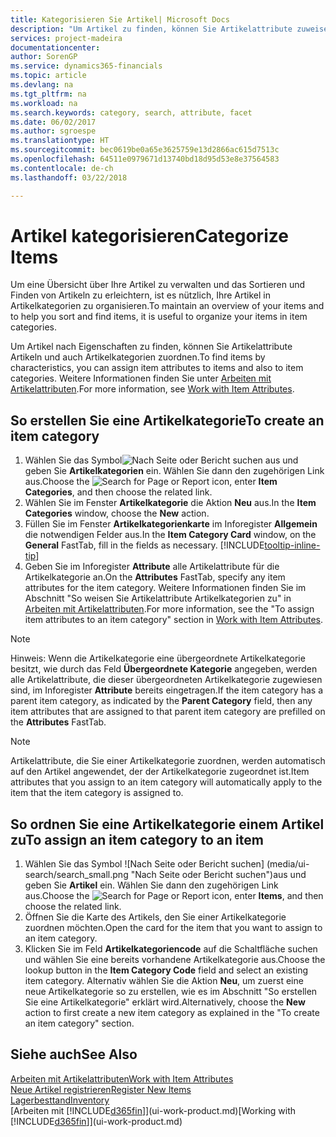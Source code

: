 ```yaml
---
title: Kategorisieren Sie Artikel| Microsoft Docs
description: "Um Artikel zu finden, können Sie Artikelattribute zuweisen und Artikel nach den definierten Kategorien organisieren."
services: project-madeira
documentationcenter: 
author: SorenGP
ms.service: dynamics365-financials
ms.topic: article
ms.devlang: na
ms.tgt_pltfrm: na
ms.workload: na
ms.search.keywords: category, search, attribute, facet
ms.date: 06/02/2017
ms.author: sgroespe
ms.translationtype: HT
ms.sourcegitcommit: bec0619be0a65e3625759e13d2866ac615d7513c
ms.openlocfilehash: 64511e0979671d13740bd18d95d53e8e37564583
ms.contentlocale: de-ch
ms.lasthandoff: 03/22/2018

---
```

# <a name="categorize-items"></a><span data-ttu-id="4a1dc-103">Artikel kategorisieren</span><span class="sxs-lookup"><span data-stu-id="4a1dc-103">Categorize Items</span></span>
<span data-ttu-id="4a1dc-104">Um eine Übersicht über Ihre Artikel zu verwalten und das Sortieren und Finden von Artikeln zu erleichtern, ist es nützlich, Ihre Artikel in Artikelkategorien zu organisieren.</span><span class="sxs-lookup"><span data-stu-id="4a1dc-104">To maintain an overview of your items and to help you sort and find items, it is useful to organize your items in item categories.</span></span>

<span data-ttu-id="4a1dc-105">Um Artikel nach Eigenschaften zu finden, können Sie Artikelattribute Artikeln und auch Artikelkategorien zuordnen.</span><span class="sxs-lookup"><span data-stu-id="4a1dc-105">To find items by characteristics, you can assign item attributes to items and also to item categories.</span></span> <span data-ttu-id="4a1dc-106">Weitere Informationen finden Sie unter [Arbeiten mit Artikelattributen](inventory-how-work-item-attributes.md).</span><span class="sxs-lookup"><span data-stu-id="4a1dc-106">For more information, see [Work with Item Attributes](inventory-how-work-item-attributes.md).</span></span>

## <a name="to-create-an-item-category"></a><span data-ttu-id="4a1dc-107">So erstellen Sie eine Artikelkategorie</span><span class="sxs-lookup"><span data-stu-id="4a1dc-107">To create an item category</span></span>
1. <span data-ttu-id="4a1dc-108">Wählen Sie das Symbol![ Nach Seite oder Bericht suchen](media/ui-search/search_small.png "Nach Seite oder Bericht suchen") aus und geben Sie **Artikelkategorien** ein. Wählen Sie dann den zugehörigen Link aus.</span><span class="sxs-lookup"><span data-stu-id="4a1dc-108">Choose the ![Search for Page or Report](media/ui-search/search_small.png "Search for Page or Report icon") icon, enter **Item Categories**, and then choose the related link.</span></span>
2. <span data-ttu-id="4a1dc-109">Wählen Sie im Fenster **Artikelkategorie** die Aktion **Neu** aus.</span><span class="sxs-lookup"><span data-stu-id="4a1dc-109">In the **Item Categories** window, choose the **New** action.</span></span>
3. <span data-ttu-id="4a1dc-110">Füllen Sie im Fenster **Artikelkategorienkarte** im Inforegister **Allgemein** die notwendigen Felder aus.</span><span class="sxs-lookup"><span data-stu-id="4a1dc-110">In the **Item Category Card** window, on the **General** FastTab, fill in the fields as necessary.</span></span> [!INCLUDE[tooltip-inline-tip](includes/tooltip-inline-tip_md.md)]
4. <span data-ttu-id="4a1dc-111">Geben Sie im Inforegister **Attribute** alle Artikelattribute für die Artikelkategorie an.</span><span class="sxs-lookup"><span data-stu-id="4a1dc-111">On the **Attributes** FastTab, specify any item attributes for the item category.</span></span> <span data-ttu-id="4a1dc-112">Weitere Informationen finden Sie im Abschnitt "So weisen Sie Artikelattribute Artikelkategorien zu" in [Arbeiten mit Artikelattributen](inventory-how-work-item-attributes.md).</span><span class="sxs-lookup"><span data-stu-id="4a1dc-112">For more information, see the "To assign item attributes to an item category" section in [Work with Item Attributes](inventory-how-work-item-attributes.md).</span></span>

> [!NOTE]  
>   <span data-ttu-id="4a1dc-113">Hinweis: Wenn die Artikelkategorie eine übergeordnete Artikelkategorie besitzt, wie durch das Feld **Übergeordnete Kategorie** angegeben, werden alle Artikelattribute, die dieser übergeordneten Artikelkategorie zugewiesen sind, im Inforegister **Attribute** bereits eingetragen.</span><span class="sxs-lookup"><span data-stu-id="4a1dc-113">If the item category has a parent item category, as indicated by the **Parent Category** field, then any item attributes that are assigned to that parent item category are prefilled on the **Attributes** FastTab.</span></span>

> [!NOTE]  
>   <span data-ttu-id="4a1dc-114">Artikelattribute, die Sie einer Artikelkategorie zuordnen, werden automatisch auf den Artikel angewendet, der der Artikelkategorie zugeordnet ist.</span><span class="sxs-lookup"><span data-stu-id="4a1dc-114">Item attributes that you assign to an item category will automatically apply to the item that the item category is assigned to.</span></span>

## <a name="to-assign-an-item-category-to-an-item"></a><span data-ttu-id="4a1dc-115">So ordnen Sie eine Artikelkategorie einem Artikel zu</span><span class="sxs-lookup"><span data-stu-id="4a1dc-115">To assign an item category to an item</span></span>
1. <span data-ttu-id="4a1dc-116">Wählen Sie das Symbol ![Nach Seite oder Bericht suchen] (media/ui-search/search_small.png "Nach Seite oder Bericht suchen")aus und geben Sie **Artikel** ein. Wählen Sie dann den zugehörigen Link aus.</span><span class="sxs-lookup"><span data-stu-id="4a1dc-116">Choose the ![Search for Page or Report](media/ui-search/search_small.png "Search for Page or Report icon") icon, enter **Items**, and then choose the related link.</span></span>
2. <span data-ttu-id="4a1dc-117">Öffnen Sie die Karte des Artikels, den Sie einer Artikelkategorie zuordnen möchten.</span><span class="sxs-lookup"><span data-stu-id="4a1dc-117">Open the card for the item that you want to assign to an item category.</span></span>
3. <span data-ttu-id="4a1dc-118">Klicken Sie im Feld **Artikelkategoriencode** auf die Schaltfläche suchen und wählen Sie eine bereits vorhandene Artikelkategorie aus.</span><span class="sxs-lookup"><span data-stu-id="4a1dc-118">Choose the lookup button in the **Item Category Code** field and select an existing item category.</span></span> <span data-ttu-id="4a1dc-119">Alternativ wählen Sie die Aktion **Neu**, um zuerst eine neue Artikelkategorie so zu erstellen, wie es im Abschnitt "So erstellen Sie eine Artikelkategorie" erklärt wird.</span><span class="sxs-lookup"><span data-stu-id="4a1dc-119">Alternatively, choose the **New** action to first create a new item category as explained in the "To create an item category" section.</span></span>

## <a name="see-also"></a><span data-ttu-id="4a1dc-120">Siehe auch</span><span class="sxs-lookup"><span data-stu-id="4a1dc-120">See Also</span></span>
[<span data-ttu-id="4a1dc-121">Arbeiten mit Artikelattributen</span><span class="sxs-lookup"><span data-stu-id="4a1dc-121">Work with Item Attributes</span></span>](inventory-how-work-item-attributes.md)  
[<span data-ttu-id="4a1dc-122">Neue Artikel registrieren</span><span class="sxs-lookup"><span data-stu-id="4a1dc-122">Register New Items</span></span>](inventory-how-register-new-items.md)  
[<span data-ttu-id="4a1dc-123">Lagerbesttand</span><span class="sxs-lookup"><span data-stu-id="4a1dc-123">Inventory</span></span>](inventory-manage-inventory.md)  
<span data-ttu-id="4a1dc-124">[Arbeiten mit [!INCLUDE[d365fin](includes/d365fin_md.md)]](ui-work-product.md)</span><span class="sxs-lookup"><span data-stu-id="4a1dc-124">[Working with [!INCLUDE[d365fin](includes/d365fin_md.md)]](ui-work-product.md)</span></span>


